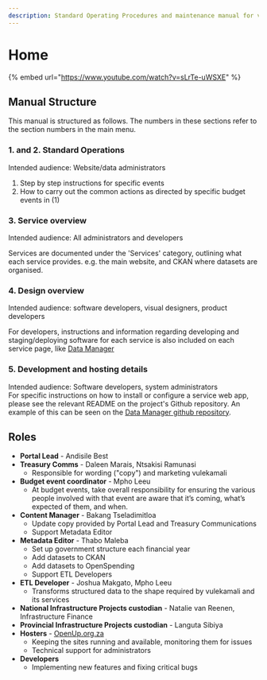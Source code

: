 ```yaml
---
description: Standard Operating Procedures and maintenance manual for vulekamali.gov.za
---
```


# Home

{% embed url="https://www.youtube.com/watch?v=sLrTe-uWSXE" %}

## Manual Structure

This manual is structured as follows. The numbers in these sections refer to the section numbers in the main menu.

### 1. and 2. Standard Operations

Intended audience: Website/data administrators

1. Step by step instructions for specific events
2. How to carry out the common actions as directed by specific budget events in (1)

### 3. Service overview

Intended audience: All administrators and developers

Services are documented under the 'Services' category, outlining what each service provides. e.g. the main website, and CKAN where datasets are organised.

### 4. Design overview

Intended audience: software developers, visual designers, product developers

For developers, instructions and information regarding developing and staging/deploying software for each service is also included on each service page, like [Data Manager](services/vulekamali.gov.za/)

### 5. Development and hosting details

Intended audience: Software developers, system administrators\
For specific instructions on how to install or configure a service web app, please see the relevant README on the project's Github repository. An example of this can be seen on the [Data Manager github repository](https://github.com/OpenUpSA/vulekamali-datamanager).

## Roles

* **Portal Lead** - Andisile Best
* **Treasury Comms** - Daleen Marais, Ntsakisi Ramunasi
  * Responsible for wording  ("copy") and marketing vulekamali
* **Budget event coordinator** - Mpho Leeu
  * At budget events, take overall responsibility for ensuring the various people involved with that event are aware that it’s coming, what’s expected of them, and when.
* **Content Manager** - Bakang Tseladimitloa
  * Update copy provided by Portal Lead and Treasury Communications
  * Support Metadata Editor
* **Metadata Editor** - Thabo Maleba
  * Set up government structure each financial year
  * Add datasets to CKAN
  * Add datasets to OpenSpending
  * Support ETL Developers
* **ETL Developer** - Joshua Makgato, Mpho Leeu
  * Transforms structured data to the shape required by vulekamali and its services
* **National Infrastructure Projects custodian** - Natalie van Reenen, Infrastructure Finance
* **Provincial Infrastructure Projects custodian** - Languta Sibiya
* **Hosters** - [OpenUp.org.za](http://openup.org.za)
  * Keeping the sites running and available, monitoring them for issues
  * Technical support for administrators
* **Developers**
  * Implementing new features and fixing critical bugs
